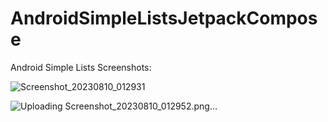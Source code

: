 # AndroidSimpleListsJetpackCompose

Android Simple Lists Screenshots:


![Screenshot_20230810_012931](https://github.com/ahmetbostanciklioglu/AndroidSimpleListsJetpackCompose/assets/40151328/a0e0e1e8-b8c3-430e-aa10-993e498d3f19)


![Uploading Screenshot_20230810_012952.png…]()

